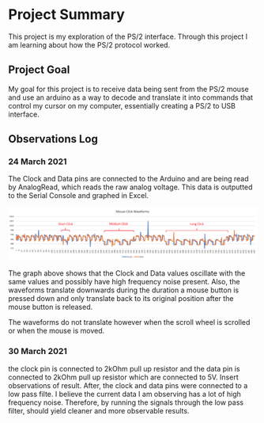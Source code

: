 # Project Summary 
This project is my exploration of the PS/2 interface. Through this project I am learning about how the PS/2 protocol worked.

## Project Goal
My goal for this project is to receive data being sent from the PS/2 mouse and use an arduino as a way to decode and translate it into commands that control my cursor on my computer, essentially creating a PS/2 to USB interface. 

## Observations Log
### 24 March 2021
The Clock and Data pins are connected to the Arduino and are being read by AnalogRead, which reads the raw analog voltage. This data is outputted to the Serial Console and graphed in Excel.

![Clock and Data Waveforms plotted together](./pics-and-graphs/MouseWaveform-240321.png)

The graph above shows that the Clock and Data values oscillate with the same values and possibly have high frequency noise present. Also, the waveforms translate downwards during the duration a mouse button is pressed down and only translate back to its original position after the mouse button is released.

The waveforms do not translate however when the scroll wheel is scrolled or when the mouse is moved.

### 30 March 2021
the clock pin is connected to 2kOhm pull up resistor and the data pin is connected to 2kOhm pull up resistor which are connected to 5V. Insert observations of result. 
After, the clock and data pins were connected to a low pass filte. I believe the current data I am observing has a lot of high frequency noise. Therefore, by running the signals through the low pass filter, should yield cleaner and more observable results. 
